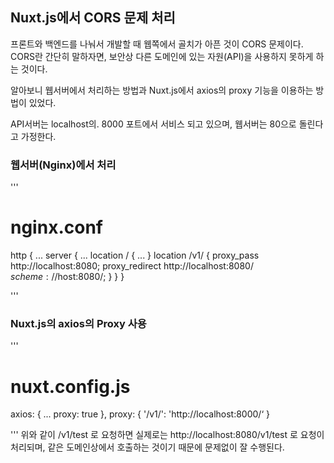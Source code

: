 ## Nuxt.js에서 CORS 문제 처리

프론트와 백엔드를 나눠서 개발할 때 웹쪽에서 골치가 아픈 것이 CORS 문제이다.
CORS란 간단히 말하자면, 보안상 다른 도메인에 있는 자원(API)을 사용하지 못하게 하는 것이다.

알아보니 웹서버에서 처리하는 방법과 Nuxt.js에서 axios의 proxy 기능을 이용하는 방법이 있었다.

API서버는 localhost의. 8000 포트에서 서비스 되고 있으며, 웹서버는 80으로 돌린다고 가정한다.


### 웹서버(Nginx)에서 처리

'''

# nginx.conf

http {
	...
	server {
		...
		location / {
			...
		}
		location /v1/ {
			proxy_pass http://localhost:8080;
			proxy_redirect http://localhost:8080/ $scheme://$host:8080/;
		}
	}
}

'''

### Nuxt.js의 axios의 Proxy 사용

'''

# nuxt.config.js

axios: {
	...
	proxy: true
},
proxy: {
	'/v1/': 'http://localhost:8000/‘
}

'''
위와 같이 /v1/test 로 요청하면 실제로는 http://localhost:8080/v1/test 로 요청이 처리되며, 같은 도메인상에서 호출하는 것이기 때문에 문제없이 잘 수행된다.

